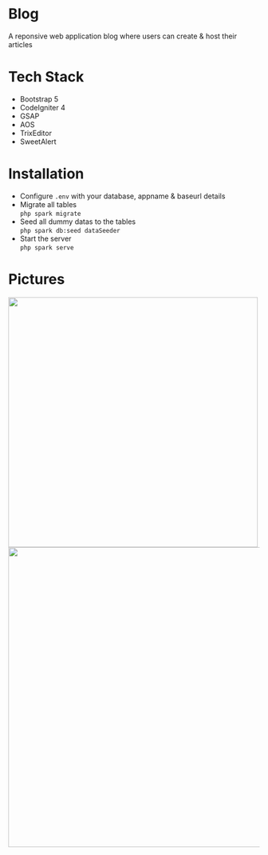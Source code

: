 # Blog
A reponsive web application blog where users can create &amp; host their articles

# Tech Stack
<ul>
  <li>Bootstrap 5</li>
  <li>CodeIgniter 4</li>
  <li>GSAP</li>
  <li>AOS</li>
  <li>TrixEditor</li>
  <li>SweetAlert</li>
</ul>

# Installation
- Configure `.env` with your database, appname & baseurl details<br>
- Migrate all tables<br>
`php spark migrate`<br>
- Seed all dummy datas to the tables<br>
`php spark db:seed dataSeeder`
- Start the server<br>
`php spark serve`

# Pictures
<img src="https://i.imgur.com/8KTmyI0.png" style="height:500px;">
<img src="https://i.imgur.com/7hw4zoE.png" style="height:600px;">
